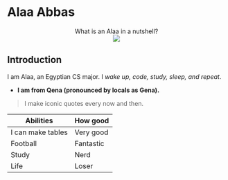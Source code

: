 # Alaa Abbas

<center> What is an Alaa in a nutshell? </center>

<center><img src="https://media.tenor.com/MGyRddHl280AAAAM/funnydogs-cute.gif"></center>


## Introduction

I am Alaa, an Egyptian CS major. I *wake up, code, study, sleep, and repeat*.

* **I am from Qena (pronounced by locals as Gena).**

> I make iconic quotes every now and then.

| Abilities         | How good  |
| ----------------- | --------- |
| I can make tables | Very good |
| Football          | Fantastic |
| Study             | Nerd      |
| Life              | Loser     |

